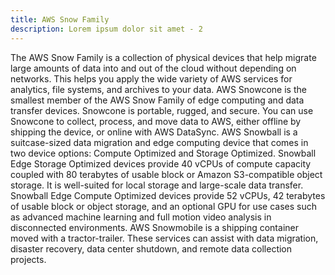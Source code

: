 ```yaml
---
title: AWS Snow Family
description: Lorem ipsum dolor sit amet - 2
---
```


The AWS Snow Family is a collection of physical devices that help migrate large amounts of data into and out of the cloud without depending on networks. This helps you apply the wide variety of AWS services for analytics, file systems, and archives to your data. AWS Snowcone is the smallest member of the AWS Snow Family of edge computing and data transfer devices. Snowcone is portable, rugged, and secure. You can use Snowcone to collect, process, and move data to AWS, either offline by shipping the device, or online with AWS DataSync. AWS Snowball is a suitcase-sized data migration and edge computing device that comes in two device options: Compute Optimized and Storage Optimized. Snowball Edge Storage Optimized devices provide 40 vCPUs of compute capacity coupled with 80 terabytes of usable block or Amazon S3-compatible object storage. It is well-suited for local storage and large-scale data transfer. Snowball Edge Compute Optimized devices provide 52 vCPUs, 42 terabytes of usable block or object storage, and an optional GPU for use cases such as advanced machine learning and full motion video analysis in disconnected environments. AWS Snowmobile is a shipping container moved with a tractor-trailer. These services can assist with data migration, disaster recovery, data center shutdown, and remote data collection projects.